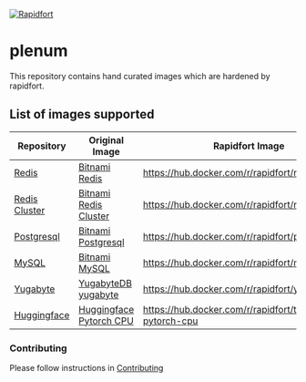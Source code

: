 [![Rapidfort](https://assets.website-files.com/6102f7f1589f985b19197b3d/61082629d82d1361e5835b58_rapidfort_logo-new.svg)](https://rapidfort.com) 

# plenum

This repository contains hand curated images which are hardened by rapidfort.


## List of images supported

| Repository | Original Image      | Rapidfort Image | Status |
|----| ----------- | ----------- | ----------- |
| [Redis](https://github.com/rapidfort/plenum/tree/main/community_images/redis/bitnami) | [Bitnami Redis](https://hub.docker.com/r/bitnami/redis)      | https://hub.docker.com/r/rapidfort/redis       | [![Redis Build](https://github.com/rapidfort/plenum/actions/workflows/redis_bitnami.yml/badge.svg)](https://github.com/rapidfort/plenum/actions/workflows/redis_bitnami.yml) |
| [Redis Cluster](https://github.com/rapidfort/plenum/tree/main/community_images/redis-cluster/bitnami) | [Bitnami Redis Cluster](https://hub.docker.com/r/bitnami/redis-cluster)      | https://hub.docker.com/r/rapidfort/redis-cluster       | [![Redis Cluster Build](https://github.com/rapidfort/plenum/actions/workflows/redis_cluster_bitnami.yml/badge.svg)](https://github.com/rapidfort/plenum/actions/workflows/redis_cluster_bitnami.yml) |
| [Postgresql](https://github.com/rapidfort/plenum/tree/main/community_images/postgresql/bitnami) | [Bitnami Postgresql](https://hub.docker.com/r/bitnami/postgresql/)      | https://hub.docker.com/r/rapidfort/postgresql       | [![Postgresql Build](https://github.com/rapidfort/plenum/actions/workflows/postgresql_bitnami.yml/badge.svg)](https://github.com/rapidfort/plenum/actions/workflows/postgresql_bitnami.yml) |
| [MySQL](https://github.com/rapidfort/plenum/tree/main/community_images/mysql/bitnami) | [Bitnami MySQL](https://hub.docker.com/r/bitnami/mysql/)      | https://hub.docker.com/r/rapidfort/mysql       | [![MySQL Build](https://github.com/rapidfort/plenum/actions/workflows/mysql_bitnami.yml/badge.svg)](https://github.com/rapidfort/plenum/actions/workflows/mysql_bitnami.yml) |
| [Yugabyte](https://github.com/rapidfort/plenum/tree/main/community_images/yugabyte/yugabytedb) | [YugabyteDB yugabyte](https://hub.docker.com/r/yugabytedb/yugabyte)      | https://hub.docker.com/r/rapidfort/yugabyte       | [![Yugabyte Build](https://github.com/rapidfort/plenum/actions/workflows/yugabyte_yugabytedb.yml/badge.svg)](https://github.com/rapidfort/plenum/actions/workflows/yugabyte_yugabytedb.yml) |
| [Huggingface](https://github.com/rapidfort/plenum/tree/main/community_images/transformers-pytorch-cpu/huggingface) | [Huggingface Pytorch CPU](https://hub.docker.com/r/huggingface/transformers-pytorch-cpu)      | https://hub.docker.com/r/rapidfort/transformers-pytorch-cpu       | [![Huggingface Build](https://github.com/rapidfort/plenum/actions/workflows/transformers_pytorch_cpu_huggingface.yml/badge.svg)](https://github.com/rapidfort/plenum/actions/workflows/transformers_pytorch_cpu_huggingface.yml) |

### Contributing
Please follow instructions in [Contributing](CONTRIBUTING.md)